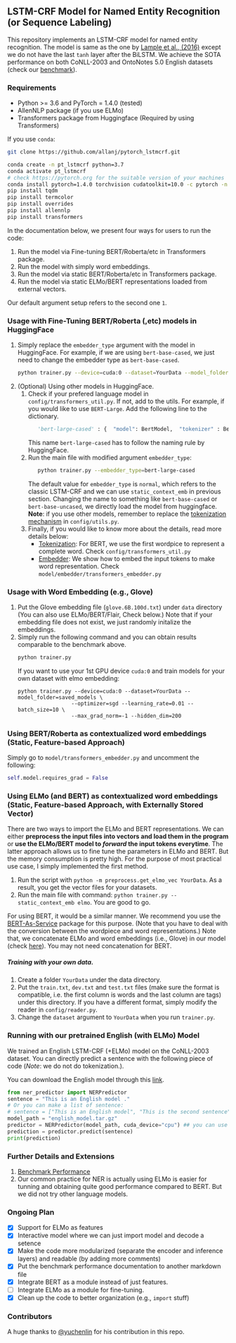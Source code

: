 ## LSTM-CRF Model for Named Entity Recognition (or Sequence Labeling)

This repository implements an LSTM-CRF model for named entity recognition. The model is same as the one by [Lample et al., (2016)](http://www.anthology.aclweb.org/N/N16/N16-1030.pdf) except we do not have the last `tanh` layer after the BiLSTM.
We achieve the SOTA performance on both CoNLL-2003 and OntoNotes 5.0 English datasets (check our [benchmark](/docs/benchmark.md)). 

### Requirements
* Python >= 3.6 and PyTorch = 1.4.0 (tested)
* AllenNLP package (if you use ELMo)
* Transformers package from Huggingface (Required by using Transformers)

If you use `conda`:

```bash
git clone https://github.com/allanj/pytorch_lstmcrf.git

conda create -n pt_lstmcrf python=3.7
conda activate pt_lstmcrf
# check https://pytorch.org for the suitable version of your machines
conda install pytorch=1.4.0 torchvision cudatoolkit=10.0 -c pytorch -n pt_lstmcrf
pip install tqdm
pip install termcolor
pip install overrides
pip install allennlp
pip install transformers
```

In the documentation below, we present four ways for users to run the code:
1. Run the model via Fine-tuning BERT/Roberta/etc in Transformers package.
2. Run the model with simply word embeddings.
3. Run the model via static BERT/Roberta/etc in Transformers package.
4. Run the model via static ELMo/BERT representations loaded from external vectors.

Our default argument setup refers to the second one `1`.

### Usage with Fine-Tuning BERT/Roberta (,etc) models in HuggingFace
1. Simply replace the `embedder_type` argument with the model in HuggingFace. For example, if we are using `bert-base-cased`, we just need to 
change the embedder type as `bert-base-cased`. 
    ```bash
    python trainer.py --device=cuda:0 --dataset=YourData --model_folder=saved_models --embedder_type=bert-base-cased
    ```
2. (Optional) Using other models in HuggingFace.
    1. Check if your prefered language model in `config/transformers_util.py`. If not, add to the utils. For example, if you would like to use `BERT-Large`. Add the following line to the dictionary.
        ```python
           'bert-large-cased' : {  "model": BertModel,  "tokenizer" : BertTokenizer }
        ```
        This name `bert-large-cased` has to follow the naming rule by HuggingFace.
    2. Run the main file with modified argument `embedder_type`:
        ```bash
           python trainer.py --embedder_type=bert-large-cased
        ```
        The default value for `embedder_type` is `normal`, which refers to the classic LSTM-CRF and we can use `static_context_emb` in previous section.
        Changing the name to something like `bert-base-cased` or `bert-base-uncased`, we directly load the model from huggingface.
        **Note**: if you use other models, remember to replace the [tokenization mechanism]() in `config/utils.py`.
    3.  Finally, if you would like to know more about the details, read more details below:
        * [Tokenization](/docs/bert_tokenization.md): For BERT, we use the first wordpice to represent a complete word. Check `config/transformers_util.py`
        * [Embedder](/docs/bert_embedder.md): We show how to embed the input tokens to make word representation. Check `model/embedder/transformers_embedder.py`



### Usage with Word Embedding (e.g., Glove)
1. Put the Glove embedding file (`glove.6B.100d.txt`) under `data` directory (You can also use ELMo/BERT/Flair, Check below.) Note that if your embedding file does not exist, we just randomly initalize the embeddings.
2. Simply run the following command and you can obtain results comparable to the benchmark above.
    ```bash
    python trainer.py
    ```
    If you want to use your 1st GPU device `cuda:0` and train models for your own dataset with elmo embedding:
    ```
    python trainer.py --device=cuda:0 --dataset=YourData --model_folder=saved_models \
                     --optimizer=sgd --learning_rate=0.01 --batch_size=10 \
                     --max_grad_norm=-1 --hidden_dim=200
    ```



### Using BERT/Roberta as contextualized word embeddings (Static, Feature-based Approach)
Simply go to `model/transformers_embedder.py` and uncomment the following:
```python
self.model.requires_grad = False
```


### Using ELMo (and BERT) as contextualized word embeddings (Static, Feature-based Approach, with Externally Stored Vector)
There are two ways to import the ELMo and BERT representations. We can either __preprocess the input files into vectors and load them in the program__ or __use the ELMo/BERT model to _forward_ the input tokens everytime__. The latter approach allows us to fine tune the parameters in ELMo and BERT. But the memory consumption is pretty high. For the purpose of most practical use case, I simply implemented the first method.
1. Run the script with `python -m preprocess.get_elmo_vec YourData`. As a result, you get the vector files for your datasets.
2. Run the main file with command: `python trainer.py --static_context_emb elmo`. You are good to go.

For using BERT, it would be a similar manner. We recommend you use the [BERT-As-Service](https://github.com/hanxiao/bert-as-service) package for this purpose. (Note that you have to deal with the conversion between the wordpiece and word representations.)
Note that, we concatenate ELMo and word embeddings (i.e., Glove) in our model (check [here](https://github.com/allanj/pytorch_lstmcrf/blob/master/model/lstmcrf.py#L82)). You may not need concatenation for BERT.

##### Training with your own data. 
1. Create a folder `YourData` under the data directory. 
2. Put the `train.txt`, `dev.txt` and `test.txt` files (make sure the format is compatible, i.e. the first column is words and the last column are tags) under this directory.  If you have a different format, simply modify the reader in `config/reader.py`. 
3. Change the `dataset` argument to `YourData` when you run `trainer.py`. 



### Running with our pretrained English (with ELMo) Model
We trained an English LSTM-CRF (+ELMo) model on the CoNLL-2003 dataset.
You can directly predict a sentence with the following piece of code (*Note*: we do not do tokenization.).

You can download the English model through this [link](https://drive.google.com/file/d/1N1DiS9Xhjprn4cfNvIgs9GWSHC47n25C/view?usp=sharing).
```python
from ner_predictor import NERPredictor
sentence = "This is an English model ."
# Or you can make a list of sentence:
# sentence = ["This is an English model", "This is the second sentence"]
model_path = "english_model.tar.gz"
predictor = NERPredictor(model_path, cuda_device="cpu") ## you can use "cuda:0", "cuda:1" for gpu
prediction = predictor.predict(sentence)
print(prediction)
```









### Further Details and Extensions

1. [Benchmark Performance](/docs/benchmark.md)
2. Our common practice for NER is actually using ELMo is easier for tunning and obtaining quite good performance compared to BERT. But we did not try other language models.






### Ongoing Plan

- [x] Support for ELMo as features
- [x] Interactive model where we can just import model and decode a setence
- [x] Make the code more modularized (separate the encoder and inference layers) and readable (by adding more comments)
- [x] Put the benchmark performance documentation to another markdown file
- [x] Integrate BERT as a module instead of just features.
- [ ] Integrate ELMo as a module for fine-tuning.
- [x] Clean up the code to better organization (e.g., `import` stuff)

### Contributors
A huge thanks to [@yuchenlin](https://github.com/yuchenlin) for his contribution in this repo.

